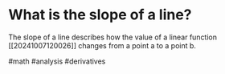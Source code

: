 # What is the slope of a line? 
The slope of a line describes how the value of a linear function [[20241007120026]] changes from a point a to a point b.

#math #analysis #derivatives